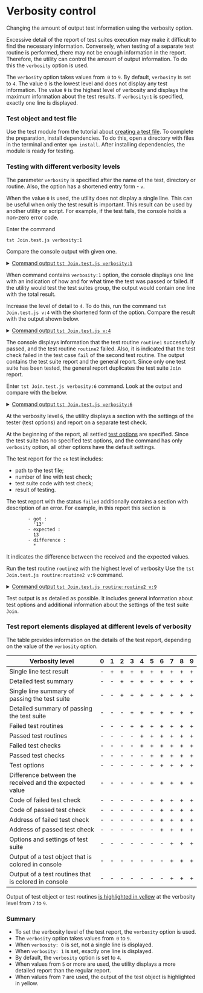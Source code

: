 # Verbosity control

Changing the amount of output test information using the verbosity option.

Excessive detail of the report of test suites execution may make it difficult to find the necessary information. Conversely, when testing of a separate test routine is performed, there may not be enough information in the report. Therefore, the utility can control the amount of output information. To do this the `verbosity` option is used.

The `verbosity` option takes values from` 0` to `9`. By default, `verbosity` is set to `4`. The value `0` is the lowest level and does not display any test information. The value `9` is the highest level of verbosity and displays the maximum information about the test results. If `verbosity:1` is specified, exactly one line is displayed.

### Test object and test file

Use the test module from the tutorial about [creating a test file](HelloWorld.md). To complete the preparation, install dependencies. To do this, open a directory with files in the terminal and enter `npm install`. After installing dependencies, the module is ready for testing.

### Testing with different verbosity levels

The parameter `verbosity` is specified after the name of the test, directory or routine. Also, the option has a shortened entry form - `v`.

When the value `0` is used, the utility does not display a single line. This can be useful when only the test result is important. This result can be used by another utility or script. For example, if the test fails, the console holds a non-zero error code.

Enter the command

```
tst Join.test.js verbosity:1
```

Compare the console output with given one.

<details>
  <summary><u>Command output <code>tst Join.test.js verbosity:1</code></u></summary>

```
[user@user ~]$ tst Join.test.js verbosity:1

  Testing ... in 0.278s ... failed

```

</details>

When command contains `verbosity:1` option, the console displays one line with an indication of how and for what time the test was passed or failed. If the utility would test the test suites group, the output would contain one line with the total result.

Increase the level of detail to `4`. To do this, run the command `tst Join.test.js v:4` with the shortened form of the option. Compare the result with the output shown below.

<details>
  <summary><u>Command output <code>tst Join.test.js v:4</code></u></summary>

```
[user@user ~]$ tst Join.test.js v:4

  Includes tests from : /.../testCreation/Join.test.js

  Launching several ( 1 ) test suites ..

    Running test suite ( Join ) ..
    at  /.../testCreation/Join.test.js:39

      Passed test routine ( Join / routine1 ) in 0.056s
        Test check ( Join / routine2 / fail # 2 ) ... failed
      Failed test routine ( Join / routine2 ) in 0.074s

    Passed test checks 2 / 3
    Passed test cases 1 / 2
    Passed test routines 1 / 2
    Test suite ( Join ) ... in 0.252s ... failed

  ExitCode : -1
  Passed test checks 2 / 3
  Passed test cases 1 / 2
  Passed test routines 1 / 2
  Passed test suites 0 / 1
  Testing ... in 0.344s ... failed

```

</details>

The console displays information that the test routine `routine1` successfully passed, and the test routine `routine2` failed. Also, it is indicated that the test check failed in the test case `fail` of the second test routine. The output contains the test suite report and the general report. Since only one test suite has been tested, the general report duplicates the test suite `Join` report.

Enter `tst Join.test.js verbosity:6` command. Look at the output and compare with the below.

<details>
  <summary><u>Command output <code>tst Join.test.js verbosity:6</code></u></summary>

```
[user@user ~]$ tst Join.test.js verbosity:6
Includes tests from : /.../testCreation/Join.test.js

Tester Settings :
{
  scenario : test,
  sanitareTime : 500,
  fails : null,
  beeping : true,
  coloring : 1,
  timing : 1,
  rapidity : 3,
  routine : null,
  importanceOfNegative : null,
  routineTimeOut : null,
  concurrent : null,
  verbosity : 6,
  silencing : null,
  shoulding : null,
  accuracy : null
}

  Launching several ( 1 ) test suites ..
  /.../testCreation/Join.test.js:39 - enabled
  1 test suite

    Running test suite ( Join ) ..
    at  /.../testCreation/Join.test.js:39

      Running test routine ( routine1 ) ..


        /.../testCreation/Join.test.js:9
            5 : //
            6 :
            7 : function routine1( test )
            8 : {
            9 :   test.identical( Join.join( 'Hello ', 'world!' ), 'Hello world!' );  
        Test check ( Join / routine1 /  # 1 ) ... ok

      Passed test routine ( Join / routine1 ) in 0.091s
      Running test routine ( routine2 ) ..


        /.../testCreation/Join.test.js:18
            14 : function routine2( test )
            15 : {
            16 :
            17 :   test.case = 'pass';
            18 :   test.identical( Join.join( 1, 3 ), '13' );  
        Test check ( Join / routine2 / pass # 1 ) ... ok


        - got :
          '13'
        - expected :
          13
        - difference :
          *

        /.../testCreation/Join.test.js:21
            17 :   test.case = 'pass';
            18 :   test.identical( Join.join( 1, 3 ), '13' );
            19 :
            20 :   test.case = 'fail';
            21 :   test.identical( Join.join( 1, 3 ), 13 );  
        Test check ( Join / routine2 / fail # 2 ) ... failed

      Failed test routine ( Join / routine2 ) in 0.098s

    Passed test checks 2 / 3
    Passed test cases 1 / 2
    Passed test routines 1 / 2
    Test suite ( Join ) ... in 0.294s ... failed



  ExitCode : -1
  Passed test checks 2 / 3
  Passed test cases 1 / 2
  Passed test routines 1 / 2
  Passed test suites 0 / 1
  Testing ... in 0.389s ... failed


```

</details>

At the verbosity level `6`, the utility displays a section with the settings of the tester (test options) and report on a separate test check.

At the beginning of the report, all settled [test options](Help.md#Test-run-options-and-suite-options) are specified. Since the test suite has no specified test options, and the command has only `verbosity` option, all other options have the default settings.

The test report for the `ok` test includes:

- path to the test file;
- number of line with test check;
- test suite code with test check;
- result of testing.

The test report with the status `failed` additionally contains a section with description of an error. For example, in this report this section is

```
        - got :
          '13'
        - expected :
          13
        - difference :
          *
```
It indicates the difference between the received and the expected values.

Run the test routine `routine2` with the highest level of verbosity Use the `tst Join.test.js routine:routine2 v:9` command.

<details>
  <summary><u>Command output <code>tst Join.test.js routine:routine2 v:9</code></u></summary>

```
[user@user ~]$ tst Join.test.js routine:routine2 v:9
Includes tests from : /.../testCreation/Join.test.js

Tester Settings :
{
  scenario : test,
  sanitareTime : 500,
  fails : null,
  beeping : true,
  coloring : 1,
  timing : 1,
  rapidity : 3,
  routine : routine2,
  importanceOfNegative : null,
  routineTimeOut : null,
  concurrent : null,
  verbosity : 9,
  silencing : null,
  shoulding : null,
  accuracy : null
}

  Launching several ( 1 ) test suites ..
  /.../testCreation/Join.test.js:39 - enabled
  1 test suite

    Running test suite ( Join ) ..
    at  /.../testCreation/Join.test.js:39

    wTestSuite( Join#in0 )
    {
      name : 'Join',
      verbosity : 8,
      importanceOfDetails : 0,
      importanceOfNegative : 1,
      silencing : null,
      shoulding : 1,
      routineTimeOut : 5000,
      concurrent : 0,
      routine : 'routine2',
      platforms : null,
      suiteFilePath : [ '/path_to_' ... 'reation/Join.test.js' ],
      suiteFileLocation : [ '/path_to_' ... 'tion/Join.test.js:39' ],
      tests : [ Map:Pure with 2 elements ],
      abstract : 0,
      enabled : 1,
      takingIntoAccount : 1,
      usingSourceCode : 1,
      ignoringTesterOptions : 0,
      accuracy : 1e-7,
      report : [ Map:Pure with 9 elements ],
      debug : 0,
      override : [ Map:Pure with 0 elements ],
      _routineCon : [ routine bound anonymous ],
      _inroutineCon : [ routine bound anonymous ],
      onRoutineBegin : [ routine onRoutineBegin ],
      onRoutineEnd : [ routine onRoutineEnd ],
      onSuiteBegin : [ routine onSuiteBegin ],
      onSuiteEnd : [ routine onSuiteEnd ]
    }
      Running test routine ( routine1 ) ..


        /.../testCreation/Join.test.js:9
            5 : //
            6 :
            7 : function routine1( test )
            8 : {
            9 :   test.identical( Join.join( 'Hello ', 'world!' ), 'Hello world!' );  
        Test check ( Join / routine1 /  # 1 ) ... ok

      Passed test routine ( Join / routine1 ) in 0.066s
      Running test routine ( routine2 ) ..


        /.../testCreation/Join.test.js:18
            14 : function routine2( test )
            15 : {
            16 :
            17 :   test.case = 'pass';
            18 :   test.identical( Join.join( 1, 3 ), '13' );  
        Test check ( Join / routine2 / pass # 1 ) ... ok


        - got :
          '13'
        - expected :
          13
        - difference :
          *

        /.../testCreation/Join.test.js:21
            17 :   test.case = 'pass';
            18 :   test.identical( Join.join( 1, 3 ), '13' );
            19 :
            20 :   test.case = 'fail';
            21 :   test.identical( Join.join( 1, 3 ), 13 );  
        Test check ( Join / routine2 / fail # 2 ) ... failed

      Failed test routine ( Join / routine2 ) in 0.147s

    Passed test checks 1 / 2
    Passed test cases 1 / 2
    Passed test routines 0 / 1
    Test suite ( Join ) ... in 0.226s ... failed



  ExitCode : -1
  Passed test checks 1 / 2
  Passed test cases 1 / 2
  Passed test routines 0 / 1
  Passed test suites 0 / 1
  Testing ... in 0.323s ... failed

```

</details>

Test output is as detailed as possible. It includes general information about test options and additional information about the settings of the test suite `Join`.

### Test report elements displayed at different levels of verbosity

The table provides information on the details of the test report,  depending on the value of the `verbosity` option.

| Verbosity level                           | 0 | 1 | 2 | 3 | 4 | 5 | 6 | 7 | 8 | 9 |
|-------------------------------------------|---|---|---|---|---|---|---|---|---|---|
| Single line test result                   | - | + | + | + | + | + | + | + | + | + |
| Detailed test summary                     | - | - | + | + | + | + | + | + | + | + |
| Single line summary of passing the test suite | - | - | + | + | + | + | + | + | + | + |
| Detailed summary of passing the test suite | - | - | - | + | + | + | + | + | + | + |
| Failed test routines                      | - | - | - | + | + | + | + | + | + | + |
| Passed test routines                      | - | - | - | - | + | + | + | + | + | + |
| Failed test checks                        | - | - | - | - | + | + | + | + | + | + |
| Passed test checks                        | - | - | - | - | - | + | + | + | + | + |
| Test options                              | - | - | - | - | - | + | + | + | + | + |
| Difference between the received and the expected value                                                                                         | - | - | - | - | - | + | + | + | + | + |
| Code of failed test check                 | - | - | - | - | - | + | + | + | + | + |
| Code of passed test check                 | - | - | - | - | - | - | + | + | + | + |
| Address of failed test check                                                                                                                   | - | - | - | - | - | + | + | + | + | + |
| Address of passed test check                                                                                                                   | - | - | - | - | - | - | + | + | + | + |
| Options and settings of test suite        | - | - | - | - | - | - | - | + | + | + |
| Output of a test object that is colored in console                                                                                             | - | - | - | - | - | - | - | + | + | + |
| Output of a test routines that is colored in console                                                                                           | - | - | - | - | - | - | - | + | + | + |

Output of test object or test routines [is highlighted in yellow](OptionSilencing.md) at the verbosity level from `7` to `9`.

### Summary

- To set the verbosity level of the test report, the `verbosity` option is used.
- The `verbosity` option takes values from` 0` to `9`.
- When `verbosity: 0` is set, not a single line is displayed.
- When `verbosity: 1` is set, exactly one line is displayed.
- By default, the `verbosity` option is set to `4`.
- When values from `5` or more are used, the utility displays a more detailed report than the regular report.
- When values from `7` are used, the output of the test object is highlighted in yellow.
